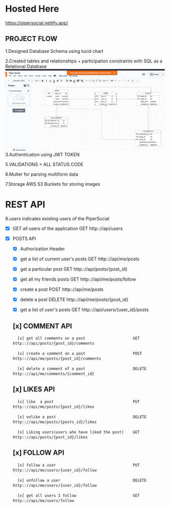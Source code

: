 # Hosted Here
https://pipersocial.netlify.app/
## PROJECT FLOW

1.Designed Database Schema using lucid chart

2.Created tables and relationships + participation constraints with SQL as a Relational Database
![](server/Piper.png)
3.Authentication using JWT TOKEN  

5.VALIDATIONS + ALL STATUS CODE

6.Multer for parsing multiform data

7.Storage AWS S3 Buckets for storing images 

# REST API

8.users indicates existing users of the PiperSocial    

- [x] GET all users of the application                GET       http:://api/users

- [x] POSTS API

    - [x] Authorization Header

    - [x] get a list of current user's posts             GET      http:://api/me/posts

    - [x] get a particular post                          GET      http:://api/posts/{post_id}

    - [x] get all my friends posts                       GET      http:://api/me/posts/follow

    - [x] create a post                                  POST     http:://api/me/posts

    - [x] delete a post                                  DELETE   http:://api/me/posts/{post_id}

    - [x] get a list of user's posts                     GET      http:://api/users/{user_id}/posts


    ## [x] COMMENT API

        [x] get all comments on a post                     GET      http:://api/posts/{post_id}/comments

        [x] create a comment on a post                     POST     http:://api/me/posts/{post_id}/comments

        [x] delete a comment of a post                     DELETE   http:://api/me/comments/{comment_id}

    ## [x] LIKES API

        [x] like  a post                                   PUT      http:://api/me/posts/{post_id}/likes

        [x] unlike a post                                  DELETE   http:://api/me/posts/{posts_id}/likes

        [x] Liking users(users who have liked the post)    GET      http:://api/posts/{post_id}/likes

    ## [x] FOLLOW API

        [x] follow a user                                  PUT      http:://api/me/users/{user_id}/follow

        [x] unfollow a user                                DELETE   http:://api/me/users/{user_id}/follow

        [x] get all users I follow                         GET      http:://api/me/users/follow




